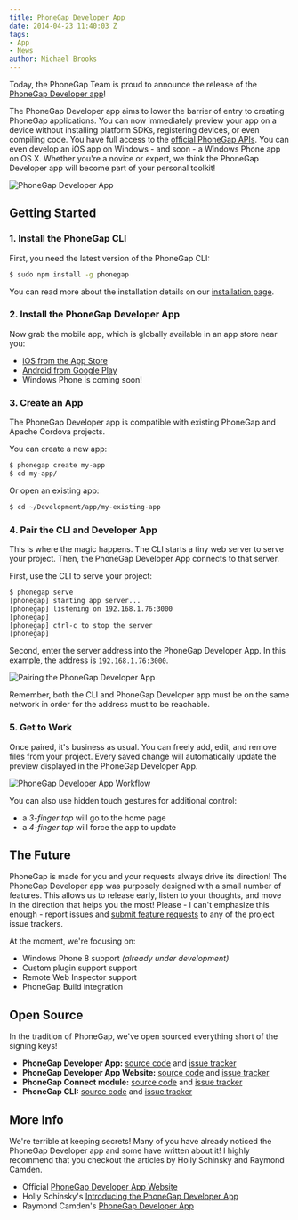 ```yaml
---
title: PhoneGap Developer App
date: 2014-04-23 11:40:03 Z
tags:
- App
- News
author: Michael Brooks
---
```


Today, the PhoneGap Team is proud to announce the release of the [PhoneGap Developer app][2]!

The PhoneGap Developer app aims to lower the barrier of entry to creating PhoneGap applications. You can now immediately preview your app on a device without installing platform SDKs, registering devices, or even compiling code. You have full access to the [official PhoneGap APIs][9]. You can even develop an iOS app on Windows - and soon - a Windows Phone app on OS X. Whether you're a novice or expert, we think the PhoneGap Developer app will become part of your personal toolkit!

![PhoneGap Developer App](/blog/uploads/2014-04/phonegap-developer-app-hero.png)

## Getting Started

### 1. Install the PhoneGap CLI

First, you need the latest version of the PhoneGap CLI:

```sh
$ sudo npm install -g phonegap
```

You can read more about the installation details on our [installation page][1].

### 2. Install the PhoneGap Developer App

Now grab the mobile app, which is globally available in an app store near you:

- [iOS from the App Store][3]
- [Android from Google Play][4]
- Windows Phone is coming soon!

### 3. Create an App

The PhoneGap Developer app is compatible with existing PhoneGap and Apache Cordova projects.

You can create a new app:

```sh
$ phonegap create my-app
$ cd my-app/
```

Or open an existing app:

```sh
$ cd ~/Development/app/my-existing-app
```

### 4. Pair the CLI and Developer App

This is where the magic happens. The CLI starts a tiny web server to serve your project. Then, the PhoneGap Developer App connects to that server.

First, use the CLI to serve your project:

```sh
$ phonegap serve
[phonegap] starting app server...
[phonegap] listening on 192.168.1.76:3000
[phonegap]
[phonegap] ctrl-c to stop the server
[phonegap]
```

Second, enter the server address into the PhoneGap Developer App. In this example, the address is `192.168.1.76:3000`.

![Pairing the PhoneGap Developer App](/blog/uploads/2014-04/phonegap-developer-app-pairing.png)

Remember, both the CLI and PhoneGap Developer app must be on the same network in order for the address must to be reachable.

### 5. Get to Work

Once paired, it's business as usual. You can freely add, edit, and remove files from your project. Every saved change will automatically update the preview displayed in the PhoneGap Developer App.

![PhoneGap Developer App Workflow](/blog/uploads/2014-04/phonegap-app-developer-workflow-v2.gif)

You can also use hidden touch gestures for additional control:

- a _3-finger tap_ will go to the home page
- a _4-finger tap_ will force the app to update

## The Future

PhoneGap is made for you and your requests always drive its direction! The PhoneGap Developer app was purposely designed with a small number of features. This allows us to release early, listen to your thoughts, and move in the direction that helps you the most! Please - I can't emphasize this enough - report issues and [submit feature requests](#open_source) to any of the project issue trackers.

At the moment, we're focusing on:

- Windows Phone 8 support _(already under development)_
- Custom plugin support support
- Remote Web Inspector support
- PhoneGap Build integration

## Open Source

In the tradition of PhoneGap, we've open sourced everything short of the signing keys!

- __PhoneGap Developer App:__ [source code][5] and [issue tracker][6]
- __PhoneGap Developer App Website:__ [source code][7] and [issue tracker][8]
- __PhoneGap Connect module:__ [source code][10] and [issue tracker][11]
- __PhoneGap CLI:__ [source code][14] and [issue tracker][15]

## More Info

We're terrible at keeping secrets! Many of you have already noticed the PhoneGap Developer app and some have written about it! I highly recommend that you checkout the articles by Holly Schinsky and Raymond Camden.

- Official [PhoneGap Developer App Website][2]
- Holly Schinsky's [Introducing the PhoneGap Developer App][1]
- Raymond Camden's [PhoneGap Developer App][12]

[1]: http://phonegap.com/install/
[2]: http://app.phonegap.com/
[3]: https://itunes.apple.com/app/id843536693
[4]: https://play.google.com/store/apps/details?id=com.adobe.phonegap.app
[5]: http://github.com/phonegap/phonegap-app-developer
[6]: http://github.com/phonegap/phonegap-app-developer/issues
[7]: http://github.com/phonegap/app.phonegap.com
[8]: http://github.com/phonegap/app.phonegap.com/issues
[9]: http://phonegap.com/about/feature/
[10]: http://github.com/phonegap/connect-phonegap
[11]: http://github.com/phonegap/connect-phonegap/issues
[12]: http://www.raymondcamden.com/2014/04/21/PhoneGap-Developer-App
[13]: http://devgirl.org/2014/04/22/introducing-the-phonegap-developer-app/
[14]: http://github.com/phonegap/phonegap-cli
[15]: http://github.com/phonegap/phonegap-cli/issues
